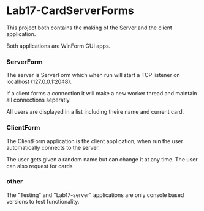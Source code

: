 # Lab17-CardServerForms

This project both contains the making of the Server and the client application.

Both applications are WinForm GUI apps.

<h3>ServerForm</h3>
The server is ServerForm which when run will start a TCP listener on localhost (127.0.0.1:2048).

If a client forms a connection it will make a new worker thread and maintain all connections seperatly.

All users are displayed in a list including theire name and current card.

<h3>ClientForm</h3>
The ClientForm application is the client application, when run the user automatically connects to the server.

The user gets given a random name but can change it at any time. The user can also request for cards 

<h3>other</h3>
The "Testing" and "Lab17-server" applications are only console based versions to test functionality.
